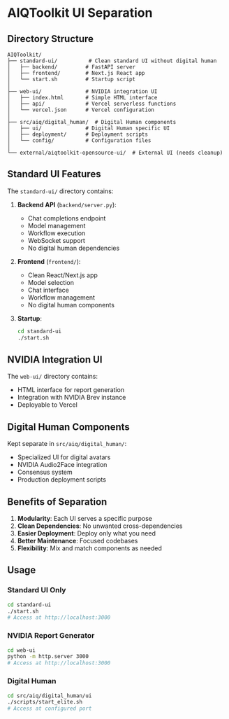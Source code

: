 # AIQToolkit UI Separation

## Directory Structure

```
AIQToolkit/
├── standard-ui/          # Clean standard UI without digital human
│   ├── backend/         # FastAPI server
│   ├── frontend/        # Next.js React app
│   └── start.sh         # Startup script
│
├── web-ui/              # NVIDIA integration UI
│   ├── index.html       # Simple HTML interface
│   ├── api/             # Vercel serverless functions
│   └── vercel.json      # Vercel configuration
│
├── src/aiq/digital_human/  # Digital Human components
│   ├── ui/              # Digital Human specific UI
│   ├── deployment/      # Deployment scripts
│   └── config/          # Configuration files
│
└── external/aiqtoolkit-opensource-ui/  # External UI (needs cleanup)
```

## Standard UI Features

The `standard-ui/` directory contains:

1. **Backend API** (`backend/server.py`):
   - Chat completions endpoint
   - Model management
   - Workflow execution
   - WebSocket support
   - No digital human dependencies

2. **Frontend** (`frontend/`):
   - Clean React/Next.js app
   - Model selection
   - Chat interface
   - Workflow management
   - No digital human components

3. **Startup**:
   ```bash
   cd standard-ui
   ./start.sh
   ```

## NVIDIA Integration UI

The `web-ui/` directory contains:
- HTML interface for report generation
- Integration with NVIDIA Brev instance
- Deployable to Vercel

## Digital Human Components

Kept separate in `src/aiq/digital_human/`:
- Specialized UI for digital avatars
- NVIDIA Audio2Face integration
- Consensus system
- Production deployment scripts

## Benefits of Separation

1. **Modularity**: Each UI serves a specific purpose
2. **Clean Dependencies**: No unwanted cross-dependencies
3. **Easier Deployment**: Deploy only what you need
4. **Better Maintenance**: Focused codebases
5. **Flexibility**: Mix and match components as needed

## Usage

### Standard UI Only
```bash
cd standard-ui
./start.sh
# Access at http://localhost:3000
```

### NVIDIA Report Generator
```bash
cd web-ui
python -m http.server 3000
# Access at http://localhost:3000
```

### Digital Human
```bash
cd src/aiq/digital_human/ui
./scripts/start_elite.sh
# Access at configured port
```